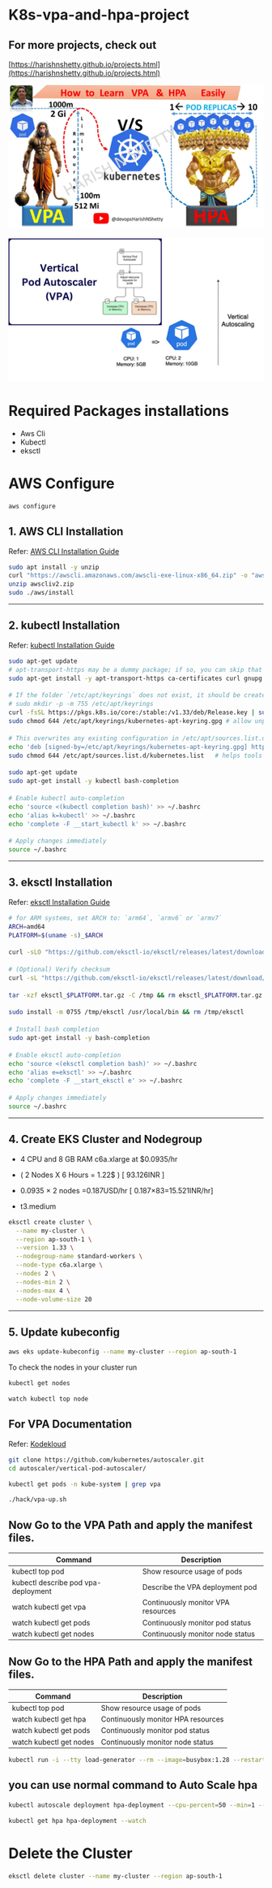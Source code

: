 # K8s-vpa-and-hpa-project

## For more projects, check out  
[https://harishnshetty.github.io/projects.html](https://harishnshetty.github.io/projects.html)

[![Video Tutorial](https://github.com/harishnshetty/image-data-project/blob/812115f2377a020bedc1419cd927a9edd4a11ee1/vpa%20hpa.jpg)](https://youtu.be/M6BxKpSvWa4)

[![Channel Link](https://github.com/harishnshetty/k8s-vpa-and-hpa-project/blob/2dbb594ead2451e5f17cb854180f3b55b760349b/VPA/img.jpg)](https://youtu.be/M6BxKpSvWa4)

# Required Packages installations

- Aws Cli
- Kubectl
- eksctl


# AWS Configure 
```bash
aws configure
```
## 1. AWS CLI Installation

Refer: [AWS CLI Installation Guide](https://docs.aws.amazon.com/cli/latest/userguide/getting-started-install.html)

```bash
sudo apt install -y unzip
curl "https://awscli.amazonaws.com/awscli-exe-linux-x86_64.zip" -o "awscliv2.zip"
unzip awscliv2.zip
sudo ./aws/install
```

---

## 2. kubectl Installation

Refer: [kubectl Installation Guide](https://kubernetes.io/docs/tasks/tools/install-kubectl-linux/)

```bash
sudo apt-get update
# apt-transport-https may be a dummy package; if so, you can skip that package
sudo apt-get install -y apt-transport-https ca-certificates curl gnupg git

# If the folder `/etc/apt/keyrings` does not exist, it should be created before the curl command, read the note below.
# sudo mkdir -p -m 755 /etc/apt/keyrings
curl -fsSL https://pkgs.k8s.io/core:/stable:/v1.33/deb/Release.key | sudo gpg --dearmor -o /etc/apt/keyrings/kubernetes-apt-keyring.gpg
sudo chmod 644 /etc/apt/keyrings/kubernetes-apt-keyring.gpg # allow unprivileged APT programs to read this keyring

# This overwrites any existing configuration in /etc/apt/sources.list.d/kubernetes.list
echo 'deb [signed-by=/etc/apt/keyrings/kubernetes-apt-keyring.gpg] https://pkgs.k8s.io/core:/stable:/v1.33/deb/ /' | sudo tee /etc/apt/sources.list.d/kubernetes.list
sudo chmod 644 /etc/apt/sources.list.d/kubernetes.list   # helps tools such as command-not-found to work correctly

sudo apt-get update
sudo apt-get install -y kubectl bash-completion

# Enable kubectl auto-completion
echo 'source <(kubectl completion bash)' >> ~/.bashrc
echo 'alias k=kubectl' >> ~/.bashrc
echo 'complete -F __start_kubectl k' >> ~/.bashrc

# Apply changes immediately
source ~/.bashrc
```

---

## 3. eksctl Installation

Refer: [eksctl Installation Guide](https://eksctl.io/installation/)

```bash
# for ARM systems, set ARCH to: `arm64`, `armv6` or `armv7`
ARCH=amd64
PLATFORM=$(uname -s)_$ARCH

curl -sLO "https://github.com/eksctl-io/eksctl/releases/latest/download/eksctl_$PLATFORM.tar.gz"

# (Optional) Verify checksum
curl -sL "https://github.com/eksctl-io/eksctl/releases/latest/download/eksctl_checksums.txt" | grep $PLATFORM | sha256sum --check

tar -xzf eksctl_$PLATFORM.tar.gz -C /tmp && rm eksctl_$PLATFORM.tar.gz

sudo install -m 0755 /tmp/eksctl /usr/local/bin && rm /tmp/eksctl

# Install bash completion
sudo apt-get install -y bash-completion

# Enable eksctl auto-completion
echo 'source <(eksctl completion bash)' >> ~/.bashrc
echo 'alias e=eksctl' >> ~/.bashrc
echo 'complete -F __start_eksctl e' >> ~/.bashrc

# Apply changes immediately
source ~/.bashrc
```

---

## 4. Create EKS Cluster and Nodegroup 
- 4 CPU and 8 GB RAM c6a.xlarge at $0.0935/hr  
- ( 2 Nodes X 6 Hours = 1.22$ ) [ 93.126INR ]
- 0.0935 × 2 nodes =0.187USD/hr    [ 0.187×83=15.521INR/hr]

- t3.medium

```bash
eksctl create cluster \
  --name my-cluster \
  --region ap-south-1 \
  --version 1.33 \
  --nodegroup-name standard-workers \
  --node-type c6a.xlarge \
  --nodes 2 \
  --nodes-min 2 \
  --nodes-max 4 \
  --node-volume-size 20
```
---

## 5. Update kubeconfig

```bash
aws eks update-kubeconfig --name my-cluster --region ap-south-1
```

To check the nodes in your cluster run
```bash
kubectl get nodes
```
```bash
watch kubectl top node
```

## For VPA Documentation 
Refer: [Kodekloud](https://kodekloud.com/blog/vertical-pod-autoscaler/)


```bash
git clone https://github.com/kubernetes/autoscaler.git
cd autoscaler/vertical-pod-autoscaler/
```

```bash
kubectl get pods -n kube-system | grep vpa
```

```bash
./hack/vpa-up.sh
```

## Now Go to the VPA Path and apply the manifest files.

| Command                     | Description                             |
|-----------------------------|-----------------------------------------|
| kubectl top pod             | Show resource usage of pods             |
| kubectl describe pod vpa-deployment | Describe the VPA deployment pod     |
| watch kubectl get vpa       | Continuously monitor VPA resources      |
| watch kubectl get pods      | Continuously monitor pod status         |
| watch kubectl get nodes     | Continuously monitor node status        |


## Now Go to the HPA Path and apply the manifest files.


| Command                     | Description                             |
|-----------------------------|-----------------------------------------|
| kubectl top pod             | Show resource usage of pods             |
| watch kubectl get hpa       | Continuously monitor HPA resources      |
| watch kubectl get pods      | Continuously monitor pod status         |
| watch kubectl get nodes     | Continuously monitor node status        |


```bash
kubectl run -i --tty load-generator --rm --image=busybox:1.28 --restart=Never -- /bin/sh -c "while sleep 0.01; do wget -q -O- http://hpa-svc; done"
```


## you can use normal command to Auto Scale hpa 

```bash
kubectl autoscale deployment hpa-deployment --cpu-percent=50 --min=1 --max=10
```

```bash
kubectl get hpa hpa-deployment --watch
```


# Delete the Cluster 
```bash
eksctl delete cluster --name my-cluster --region ap-south-1
```
